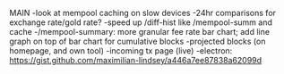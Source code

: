 MAIN
-look at mempool caching on slow devices
-24hr comparisons for exchange rate/gold rate?
-speed up /diff-hist like /mempool-summ and cache
-/mempool-summary: more granular fee rate bar chart; add line graph on top of bar chart for cumulative blocks
-projected blocks (on homepage, and own tool)
-incoming tx page (live)
-electron: https://gist.github.com/maximilian-lindsey/a446a7ee87838a62099d